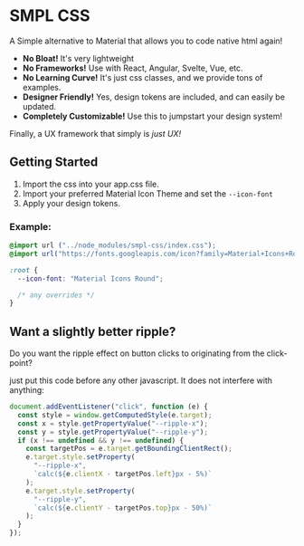 # SMPL CSS

A Simple alternative to Material that allows you to code native html again!

- **No Bloat!** It's very lightweight
- **No Frameworks!** Use with React, Angular, Svelte, Vue, etc.
- **No Learning Curve!** It's just css classes, and we provide tons of examples.
- **Designer Friendly!** Yes, design tokens are included, and can easily be updated.
- **Completely Customizable!** Use this to jumpstart your design system!

Finally, a UX framework that simply is _just UX!_

## Getting Started

1. Import the css into your app.css file.
2. Import your preferred Material Icon Theme and set the `--icon-font`
3. Apply your design tokens.

### Example:

```css
@import url ("../node_modules/smpl-css/index.css");
@import url("https://fonts.googleapis.com/icon?family=Material+Icons+Round");

:root {
  --icon-font: "Material Icons Round";

  /* any overrides */
}
```

## Want a slightly better ripple?

Do you want the ripple effect on button clicks to originating from the click-point?

just put this code before any other javascript. It does not interfere with anything:

```js
document.addEventListener("click", function (e) {
  const style = window.getComputedStyle(e.target);
  const x = style.getPropertyValue("--ripple-x");
  const y = style.getPropertyValue("--ripple-y");
  if (x !== undefined && y !== undefined) {
    const targetPos = e.target.getBoundingClientRect();
    e.target.style.setProperty(
      "--ripple-x",
      `calc(${e.clientX - targetPos.left}px - 5%)`
    );
    e.target.style.setProperty(
      "--ripple-y",
      `calc(${e.clientY - targetPos.top}px - 50%)`
    );
  }
});
```
